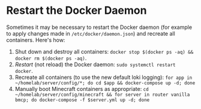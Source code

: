 # Restart the Docker Daemon
Sometimes it may be necessary to restart the Docker daemon (for example to apply changes made in `/etc/docker/daemon.json`) and recreate all containers. Here's how:
1. Shut down and destroy all containers: `docker stop $(docker ps -aq) && docker rm $(docker ps -aq)`.
2. *Restart* (not reload) the Docker daemon: `sudo systemctl restart docker`.
3. Recreate all containers (to use the new default loki logging): `for app in ~/homelab/server/config/*; do cd $app && docker-compose up -d; done`
4. Manually boot Minecraft containers as appropriate: `cd ~/homelab/server/config/minecraft && for server in router vanilla bmcp; do docker-compose -f $server.yml up -d; done`